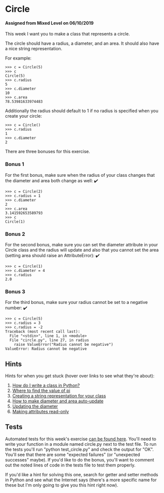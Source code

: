 # Circle
#### Assigned from Mixed Level on 06/10/2019

This week I want you to make a class that represents a circle.

The circle should have a radius, a diameter, and an area. It should also have a nice string representation.

For example:
```
>>> c = Circle(5)
>>> c
Circle(5)
>>> c.radius
5
>>> c.diameter
10
>>> c.area
78.53981633974483
```
Additionally the radius should default to 1 if no radius is specified when you create your circle:
```
>>> c = Circle()
>>> c.radius
1
>>> c.diameter
2
```
There are three bonuses for this exercise.

### Bonus 1

For the first bonus, make sure when the radius of your class changes that the diameter and area both change as well: ✔️
```
>>> c = Circle(2)
>>> c.radius = 1
>>> c.diameter
2
>>> c.area
3.141592653589793
>>> c
Circle(1)
```
### Bonus 2

For the second bonus, make sure you can set the diameter attribute in your Circle class and the radius will update and also that you cannot set the area (setting area should raise an AttributeError): ✔️
```
>>> c = Circle(1)
>>> c.diameter = 4
>>> c.radius
2.0
```
### Bonus 3

For the third bonus, make sure your radius cannot be set to a negative number: ✔️
```
>>> c = Circle(5)
>>> c.radius = 3
>>> c.radius = -2
Traceback (most recent call last):
  File "<stdin>", line 1, in <module>
  File "circle.py", line 27, in radius
    raise ValueError("Radius cannot be negative")
ValueError: Radius cannot be negative
```
## Hints

Hints for when you get stuck (hover over links to see what they're about):

1. [How do I write a class in Python?](https://www.youtube.com/watch?v=ZDa-Z5JzLYM&feature=youtu.be&t=99)
2. [Where to find the value of pi](https://docs.python.org/3/library/math.html#constants)
3. [Creating a string representation for your class](https://stackoverflow.com/a/48222595/2633215)
4. [How to make diameter and area auto-update](https://stackoverflow.com/a/27571588/2633215)
5. [Updating the diameter](https://stackoverflow.com/a/42300481/2633215)
6. [Making attributes read-only](https://stackoverflow.com/a/15812738/2633215)

## Tests

Automated tests for this week's exercise [can be found here](https://www.pythonmorsels.com/exercises/ac9f7d60d95d493f9e354f18a3ea9d82/tests/). You'll need to write your function in a module named circle.py next to the test file. To run the tests you'll run "python test_circle.py" and check the output for "OK". You'll see that there are some "expected failures" (or "unexpected successes" maybe). If you'd like to do the bonus, you'll want to comment out the noted lines of code in the tests file to test them properly.

If you'd like a hint for solving this one, search for getter and setter methods in Python and see what the Internet says (there's a more specific name for these but I'm only going to give you this hint right now).
